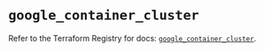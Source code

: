 # `google_container_cluster`

Refer to the Terraform Registry for docs: [`google_container_cluster`](https://registry.terraform.io/providers/hashicorp/google/6.6.0/docs/resources/container_cluster).
